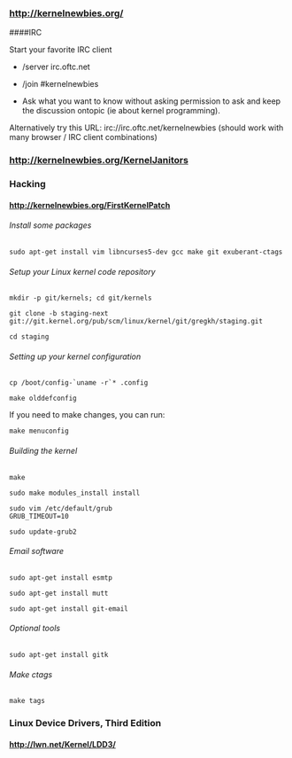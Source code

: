 

### http://kernelnewbies.org/


####IRC

Start your favorite IRC client

* /server irc.oftc.net

* /join #kernelnewbies

* Ask what you want to know without asking permission to ask and keep the discussion ontopic (ie about kernel programming).

Alternatively try this URL: irc://irc.oftc.net/kernelnewbies (should work with many browser / IRC client combinations)



### http://kernelnewbies.org/KernelJanitors


### Hacking
#### http://kernelnewbies.org/FirstKernelPatch

###### Install some packages

    sudo apt-get install vim libncurses5-dev gcc make git exuberant-ctags
    
###### Setup your Linux kernel code repository

    mkdir -p git/kernels; cd git/kernels

    git clone -b staging-next git://git.kernel.org/pub/scm/linux/kernel/git/gregkh/staging.git

    cd staging

###### Setting up your kernel configuration

    cp /boot/config-`uname -r`* .config
    
    make olddefconfig
    
If you need to make changes, you can run:

    make menuconfig
    
###### Building the kernel

    make

    sudo make modules_install install
    
    sudo vim /etc/default/grub
    GRUB_TIMEOUT=10
    
    sudo update-grub2

###### Email software

    sudo apt-get install esmtp
    
    sudo apt-get install mutt
    
    sudo apt-get install git-email
    
###### Optional tools

    sudo apt-get install gitk
    
###### Make ctags
    
    make tags




### Linux Device Drivers, Third Edition
#### http://lwn.net/Kernel/LDD3/
